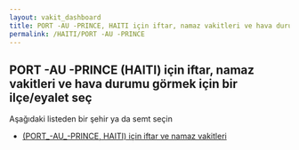 ```yaml
---
layout: vakit_dashboard
title: PORT -AU -PRINCE, HAITI için iftar, namaz vakitleri ve hava durumu - ilçe/eyalet seç
permalink: /HAITI/PORT -AU -PRINCE
---
```


## PORT -AU -PRINCE (HAITI) için iftar, namaz vakitleri ve hava durumu  görmek için bir ilçe/eyalet seç

Aşağıdaki listeden bir şehir ya da semt seçin

* [ (PORT_-AU_-PRINCE, HAITI) için iftar ve namaz vakitleri](/HAITI/PORT_-AU_-PRINCE/)

<script type="text/javascript">
  var GLOBAL_COUNTRY = 'HAITI';
  var GLOBAL_CITY = 'PORT -AU -PRINCE';
  var GLOBAL_STATE = 'PORT -AU -PRINCE';
</script>
